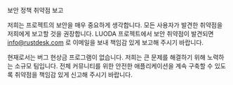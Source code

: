보안 정책
취약점 보고

저희는 프로젝트의 보안을 매우 중요하게 생각합니다. 모든 사용자가 발견한 취약점을 저희에게 보고할 것을 권장합니다. LUODA 프로젝트에서 보안 취약점이 발견되면 info@rustdesk.com 로 이메일을 보내 책임감 있게 보고해 주시기 바랍니다.

현재로서는 버그 현상금 프로그램이 없습니다. 저희는 큰 문제를 해결하기 위해 노력하는 소규모 팀입니다. 전체 커뮤니티를 위한 안전한 애플리케이션을 계속 구축할 수 있도록 취약점을 책임감 있게 신고해 주시기 바랍니다.
